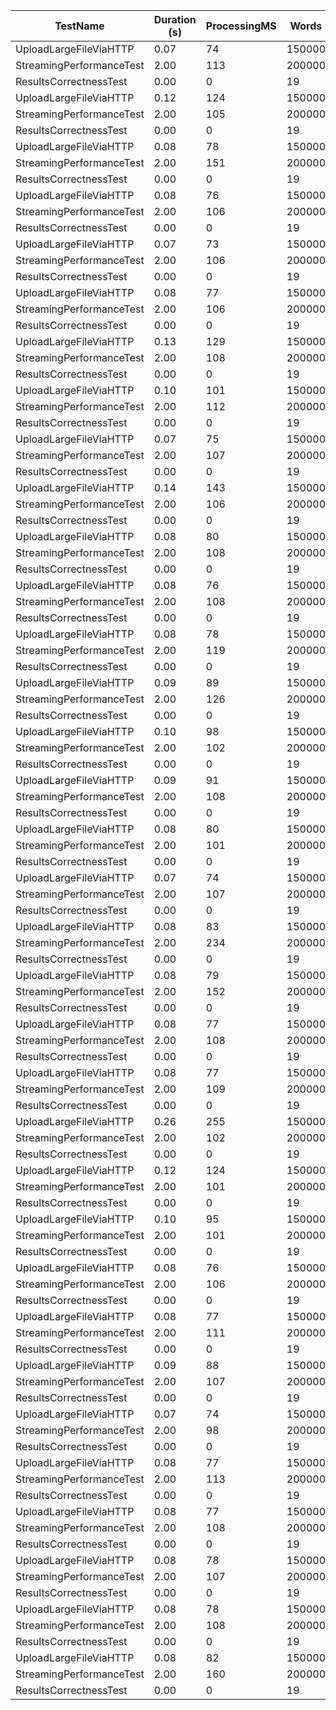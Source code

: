| TestName | Duration (s) | ProcessingMS | Words | Groups |
|----------|--------------|--------------|-------|--------|
| UploadLargeFileViaHTTP | 0.07 | 74 | 150000 | 4528 |
| StreamingPerformanceTest | 2.00 | 113 | 200000 | 4528 |
| ResultsCorrectnessTest | 0.00 | 0 | 19 | 8 |
| UploadLargeFileViaHTTP | 0.12 | 124 | 150000 | 4528 |
| StreamingPerformanceTest | 2.00 | 105 | 200000 | 4528 |
| ResultsCorrectnessTest | 0.00 | 0 | 19 | 8 |
| UploadLargeFileViaHTTP | 0.08 | 78 | 150000 | 4528 |
| StreamingPerformanceTest | 2.00 | 151 | 200000 | 4528 |
| ResultsCorrectnessTest | 0.00 | 0 | 19 | 8 |
| UploadLargeFileViaHTTP | 0.08 | 76 | 150000 | 4528 |
| StreamingPerformanceTest | 2.00 | 106 | 200000 | 4528 |
| ResultsCorrectnessTest | 0.00 | 0 | 19 | 8 |
| UploadLargeFileViaHTTP | 0.07 | 73 | 150000 | 4528 |
| StreamingPerformanceTest | 2.00 | 106 | 200000 | 4528 |
| ResultsCorrectnessTest | 0.00 | 0 | 19 | 8 |
| UploadLargeFileViaHTTP | 0.08 | 77 | 150000 | 4528 |
| StreamingPerformanceTest | 2.00 | 106 | 200000 | 4528 |
| ResultsCorrectnessTest | 0.00 | 0 | 19 | 8 |
| UploadLargeFileViaHTTP | 0.13 | 129 | 150000 | 4528 |
| StreamingPerformanceTest | 2.00 | 108 | 200000 | 4528 |
| ResultsCorrectnessTest | 0.00 | 0 | 19 | 8 |
| UploadLargeFileViaHTTP | 0.10 | 101 | 150000 | 4528 |
| StreamingPerformanceTest | 2.00 | 112 | 200000 | 4528 |
| ResultsCorrectnessTest | 0.00 | 0 | 19 | 8 |
| UploadLargeFileViaHTTP | 0.07 | 75 | 150000 | 4528 |
| StreamingPerformanceTest | 2.00 | 107 | 200000 | 4528 |
| ResultsCorrectnessTest | 0.00 | 0 | 19 | 8 |
| UploadLargeFileViaHTTP | 0.14 | 143 | 150000 | 4528 |
| StreamingPerformanceTest | 2.00 | 106 | 200000 | 4528 |
| ResultsCorrectnessTest | 0.00 | 0 | 19 | 8 |
| UploadLargeFileViaHTTP | 0.08 | 80 | 150000 | 4528 |
| StreamingPerformanceTest | 2.00 | 108 | 200000 | 4528 |
| ResultsCorrectnessTest | 0.00 | 0 | 19 | 8 |
| UploadLargeFileViaHTTP | 0.08 | 76 | 150000 | 4528 |
| StreamingPerformanceTest | 2.00 | 108 | 200000 | 4528 |
| ResultsCorrectnessTest | 0.00 | 0 | 19 | 8 |
| UploadLargeFileViaHTTP | 0.08 | 78 | 150000 | 4528 |
| StreamingPerformanceTest | 2.00 | 119 | 200000 | 4528 |
| ResultsCorrectnessTest | 0.00 | 0 | 19 | 8 |
| UploadLargeFileViaHTTP | 0.09 | 89 | 150000 | 4528 |
| StreamingPerformanceTest | 2.00 | 126 | 200000 | 4528 |
| ResultsCorrectnessTest | 0.00 | 0 | 19 | 8 |
| UploadLargeFileViaHTTP | 0.10 | 98 | 150000 | 4528 |
| StreamingPerformanceTest | 2.00 | 102 | 200000 | 4528 |
| ResultsCorrectnessTest | 0.00 | 0 | 19 | 8 |
| UploadLargeFileViaHTTP | 0.09 | 91 | 150000 | 4528 |
| StreamingPerformanceTest | 2.00 | 108 | 200000 | 4528 |
| ResultsCorrectnessTest | 0.00 | 0 | 19 | 8 |
| UploadLargeFileViaHTTP | 0.08 | 80 | 150000 | 4528 |
| StreamingPerformanceTest | 2.00 | 101 | 200000 | 4528 |
| ResultsCorrectnessTest | 0.00 | 0 | 19 | 8 |
| UploadLargeFileViaHTTP | 0.07 | 74 | 150000 | 4528 |
| StreamingPerformanceTest | 2.00 | 107 | 200000 | 4528 |
| ResultsCorrectnessTest | 0.00 | 0 | 19 | 8 |
| UploadLargeFileViaHTTP | 0.08 | 83 | 150000 | 4528 |
| StreamingPerformanceTest | 2.00 | 234 | 200000 | 4528 |
| ResultsCorrectnessTest | 0.00 | 0 | 19 | 8 |
| UploadLargeFileViaHTTP | 0.08 | 79 | 150000 | 4528 |
| StreamingPerformanceTest | 2.00 | 152 | 200000 | 4528 |
| ResultsCorrectnessTest | 0.00 | 0 | 19 | 8 |
| UploadLargeFileViaHTTP | 0.08 | 77 | 150000 | 4528 |
| StreamingPerformanceTest | 2.00 | 108 | 200000 | 4528 |
| ResultsCorrectnessTest | 0.00 | 0 | 19 | 8 |
| UploadLargeFileViaHTTP | 0.08 | 77 | 150000 | 4528 |
| StreamingPerformanceTest | 2.00 | 109 | 200000 | 4528 |
| ResultsCorrectnessTest | 0.00 | 0 | 19 | 8 |
| UploadLargeFileViaHTTP | 0.26 | 255 | 150000 | 4528 |
| StreamingPerformanceTest | 2.00 | 102 | 200000 | 4528 |
| ResultsCorrectnessTest | 0.00 | 0 | 19 | 8 |
| UploadLargeFileViaHTTP | 0.12 | 124 | 150000 | 4528 |
| StreamingPerformanceTest | 2.00 | 101 | 200000 | 4528 |
| ResultsCorrectnessTest | 0.00 | 0 | 19 | 8 |
| UploadLargeFileViaHTTP | 0.10 | 95 | 150000 | 4528 |
| StreamingPerformanceTest | 2.00 | 101 | 200000 | 4528 |
| ResultsCorrectnessTest | 0.00 | 0 | 19 | 8 |
| UploadLargeFileViaHTTP | 0.08 | 76 | 150000 | 4528 |
| StreamingPerformanceTest | 2.00 | 106 | 200000 | 4528 |
| ResultsCorrectnessTest | 0.00 | 0 | 19 | 8 |
| UploadLargeFileViaHTTP | 0.08 | 77 | 150000 | 4528 |
| StreamingPerformanceTest | 2.00 | 111 | 200000 | 4528 |
| ResultsCorrectnessTest | 0.00 | 0 | 19 | 8 |
| UploadLargeFileViaHTTP | 0.09 | 88 | 150000 | 4528 |
| StreamingPerformanceTest | 2.00 | 107 | 200000 | 4528 |
| ResultsCorrectnessTest | 0.00 | 0 | 19 | 8 |
| UploadLargeFileViaHTTP | 0.07 | 74 | 150000 | 4528 |
| StreamingPerformanceTest | 2.00 | 98 | 200000 | 4528 |
| ResultsCorrectnessTest | 0.00 | 0 | 19 | 8 |
| UploadLargeFileViaHTTP | 0.08 | 77 | 150000 | 4528 |
| StreamingPerformanceTest | 2.00 | 113 | 200000 | 4528 |
| ResultsCorrectnessTest | 0.00 | 0 | 19 | 8 |
| UploadLargeFileViaHTTP | 0.08 | 77 | 150000 | 4528 |
| StreamingPerformanceTest | 2.00 | 108 | 200000 | 4528 |
| ResultsCorrectnessTest | 0.00 | 0 | 19 | 8 |
| UploadLargeFileViaHTTP | 0.08 | 78 | 150000 | 4528 |
| StreamingPerformanceTest | 2.00 | 107 | 200000 | 4528 |
| ResultsCorrectnessTest | 0.00 | 0 | 19 | 8 |
| UploadLargeFileViaHTTP | 0.08 | 78 | 150000 | 4528 |
| StreamingPerformanceTest | 2.00 | 108 | 200000 | 4528 |
| ResultsCorrectnessTest | 0.00 | 0 | 19 | 8 |
| UploadLargeFileViaHTTP | 0.08 | 82 | 150000 | 4528 |
| StreamingPerformanceTest | 2.00 | 160 | 200000 | 4528 |
| ResultsCorrectnessTest | 0.00 | 0 | 19 | 8 |
